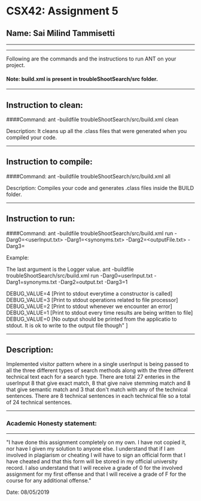 # CSX42: Assignment 5
## Name: Sai Milind Tammisetti

-----------------------------------------------------------------------
-----------------------------------------------------------------------


Following are the commands and the instructions to run ANT on your project.
#### Note: build.xml is present in troubleShootSearch/src folder.

-----------------------------------------------------------------------
## Instruction to clean:

####Command: 
ant -buildfile troubleShootSearch/src/build.xml clean

Description: It cleans up all the .class files that were generated when you
compiled your code.

-----------------------------------------------------------------------
## Instruction to compile:

####Command: ant -buildfile troubleShootSearch/src/build.xml all

Description: Compiles your code and generates .class files inside the BUILD folder.

-----------------------------------------------------------------------
## Instruction to run:

####Command: 
ant -buildfile troubleShootSearch/src/build.xml run -Darg0=<userInput.txt> -Darg1=<synonyms.txt> -Darg2=<outputFile.txt> -Darg3=<Logger-Value> 

Example:

The last argument is the Logger value. 
ant -buildfile troubleShootSearch/src/build.xml run -Darg0=userInput.txt -Darg1=synonyms.txt -Darg2=output.txt -Darg3=1

DEBUG_VALUE=4 [Print to stdout everytime a constructor is called]
DEBUG_VALUE=3 [Print to stdout operations related to file processor]
DEBUG_VALUE=2 [Print to stdout whenever we encounter an error]
DEBUG_VALUE=1 [Print to stdout every time results are being written to file]
DEBUG_VALUE=0 [No output should be printed from the applicatio to stdout. It is ok to write to the output file though" ]

-----------------------------------------------------------------------
## Description:
Implemented visitor pattern where in a single userInput is being passed to all the three different types of search methods along with the three different technical text each for a search type. There are total 27 enteries in the userInput 8 that give exact match, 8 that give naive stemming match and 8 that give semantic match and 3 that don't match with any of the technical sentences. There are 8 technical sentences in each technical file so a total of 24 technical sentences.


-----------------------------------------------------------------------
### Academic Honesty statement:
-----------------------------------------------------------------------

"I have done this assignment completely on my own. I have not copied
it, nor have I given my solution to anyone else. I understand that if
I am involved in plagiarism or cheating I will have to sign an
official form that I have cheated and that this form will be stored in
my official university record. I also understand that I will receive a
grade of 0 for the involved assignment for my first offense and that I
will receive a grade of F for the course for any additional
offense."

Date: 08/05/2019 


